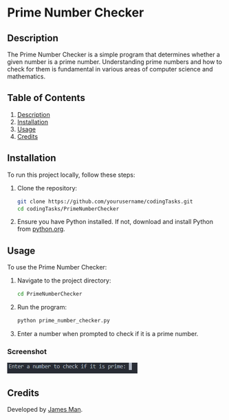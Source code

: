 # Prime Number Checker

## Description
The Prime Number Checker is a simple program that determines whether a given number is a prime number. Understanding prime numbers and how to check for them is fundamental in various areas of computer science and mathematics.

## Table of Contents
1. [Description](#description)
2. [Installation](#installation)
3. [Usage](#usage)
4. [Credits](#credits)

## Installation
To run this project locally, follow these steps:

1. Clone the repository:
    ```bash
    git clone https://github.com/yourusername/codingTasks.git
    cd codingTasks/PrimeNumberChecker
    ```

2. Ensure you have Python installed. If not, download and install Python from [python.org](https://www.python.org/).

## Usage
To use the Prime Number Checker:

1. Navigate to the project directory:
    ```bash
    cd PrimeNumberChecker
    ```

2. Run the program:
    ```bash
    python prime_number_checker.py
    ```

3. Enter a number when prompted to check if it is a prime number.

### Screenshot
![Screenshot of Prime Number Checker](screenshot.png)

## Credits
Developed by [James Man](https://github.com/jman9201).
